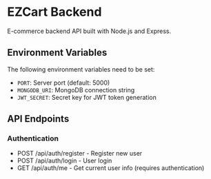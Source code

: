 # EZCart Backend

E-commerce backend API built with Node.js and Express.

## Environment Variables

The following environment variables need to be set:

- `PORT`: Server port (default: 5000)
- `MONGODB_URI`: MongoDB connection string
- `JWT_SECRET`: Secret key for JWT token generation

## API Endpoints

### Authentication
- POST /api/auth/register - Register new user
- POST /api/auth/login - User login
- GET /api/auth/me - Get current user info (requires authentication) 